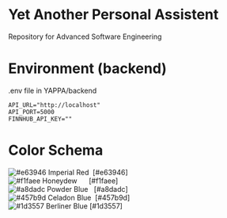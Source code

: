# Yet Another Personal Assistent
Repository for Advanced Software Engineering

# Environment (backend)

.env file in YAPPA/backend

```env
API_URL="http://localhost"
API_PORT=5000
FINNHUB_API_KEY=""
```

# Color Schema
![#e63946](https://placehold.it/15/e63946/000000?text=+) Imperial Red&#160;&#160;[#e63946]<br>
![#f1faee](https://placehold.it/15/f1faee/000000?text=+) Honeydew&#160;&#160;&#160;&#160;&#160;&#160;[#f1faee]<br>
![#a8dadc](https://placehold.it/15/a8dadc/000000?text=+) Powder Blue&#160;&#160;&#160;[#a8dadc]<br>
![#457b9d](https://placehold.it/15/457b9d/000000?text=+) Celadon Blue&#160;&#160;[#457b9d]<br>
![#1d3557](https://placehold.it/15/1d3557/000000?text=+) Berliner Blue&#160;[#1d3557]<br>
